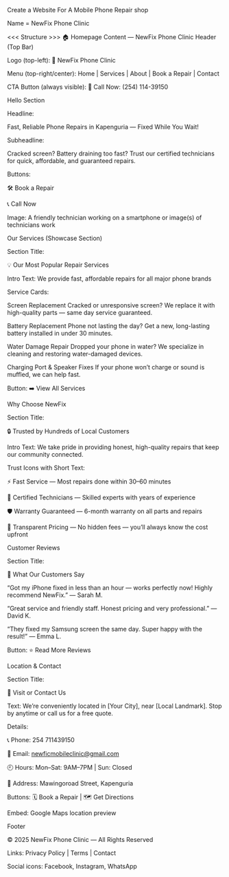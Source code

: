 Create a Website For A Mobile Phone Repair shop

Name = NewFix Phone Clinic


<<< Structure >>>
🏠 Homepage Content — NewFix Phone Clinic
Header (Top Bar)

Logo (top-left):
📱 NewFix Phone Clinic

Menu (top-right/center):
Home | Services | About | Book a Repair | Contact

CTA Button (always visible):
🔘 Call Now: (254) 114-39150

Hello Section

Headline:

Fast, Reliable Phone Repairs in Kapenguria — Fixed While You Wait!

Subheadline:

Cracked screen? Battery draining too fast? Trust our certified technicians for quick, affordable, and guaranteed repairs.

Buttons:

🛠️ Book a Repair

📞 Call Now

Image:
A friendly technician working on a smartphone or image(s) of technicians work

Our Services (Showcase Section)

Section Title:

💡 Our Most Popular Repair Services

Intro Text:
We provide fast, affordable repairs for all major phone brands

Service Cards:

Screen Replacement
Cracked or unresponsive screen? We replace it with high-quality parts — same day service guaranteed.

Battery Replacement
Phone not lasting the day? Get a new, long-lasting battery installed in under 30 minutes.

Water Damage Repair
Dropped your phone in water? We specialize in cleaning and restoring water-damaged devices.

Charging Port & Speaker Fixes
If your phone won’t charge or sound is muffled, we can help fast.

Button:
➡️ View All Services

Why Choose NewFix

Section Title:

🔒 Trusted by Hundreds of Local Customers

Intro Text:
We take pride in providing honest, high-quality repairs that keep our community connected.

Trust Icons with Short Text:

⚡ Fast Service — Most repairs done within 30–60 minutes

🧰 Certified Technicians — Skilled experts with years of experience

🛡️ Warranty Guaranteed — 6-month warranty on all parts and repairs

💬 Transparent Pricing — No hidden fees — you’ll always know the cost upfront

Customer Reviews

Section Title:

🌟 What Our Customers Say

“Got my iPhone fixed in less than an hour — works perfectly now! Highly recommend NewFix.”
— Sarah M.

“Great service and friendly staff. Honest pricing and very professional.”
— David K.

“They fixed my Samsung screen the same day. Super happy with the result!”
— Emma L.

Button:
⭐ Read More Reviews

Location & Contact

Section Title:

📍 Visit or Contact Us

Text:
We’re conveniently located in [Your City], near [Local Landmark]. Stop by anytime or call us for a free quote.

Details:

📞 Phone: 254 711439150

📧 Email: newficmobileclinic@gmail.com

🕘 Hours: Mon–Sat: 9AM–7PM | Sun: Closed

📍 Address: Mawingoroad Street, Kapenguria

Buttons:
🗓️ Book a Repair | 🗺️ Get Directions

Embed:
Google Maps location preview

Footer

© 2025 NewFix Phone Clinic — All Rights Reserved

Links: Privacy Policy | Terms | Contact

Social icons: Facebook, Instagram, WhatsApp